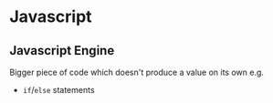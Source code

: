 # **Javascript**

## **Javascript Engine**

Bigger piece of code which doesn't produce a value on its own e.g.

* `if`/`else` statements
